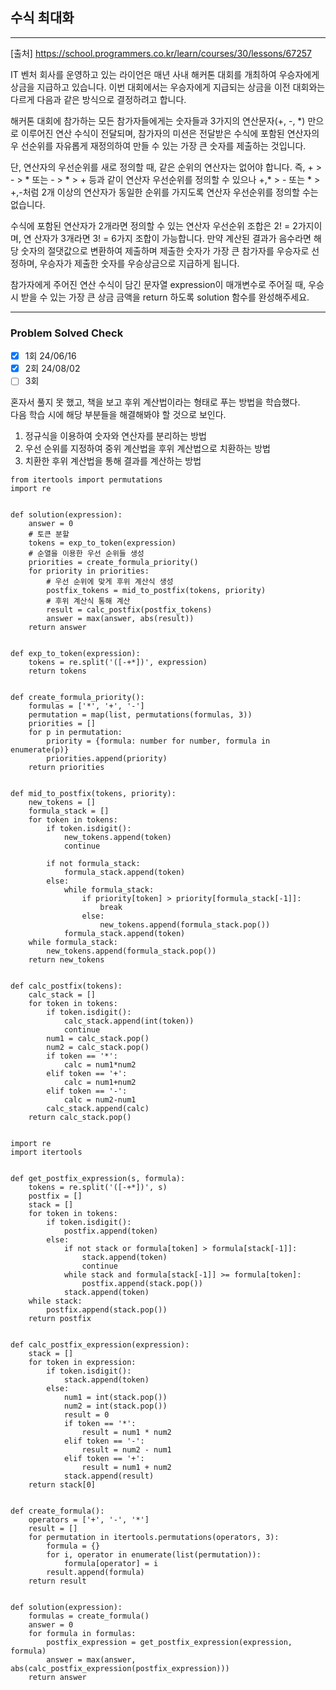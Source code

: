 ## 수식 최대화

---

[출처] https://school.programmers.co.kr/learn/courses/30/lessons/67257

IT 벤처 회사를 운영하고 있는 라이언은 매년 사내 해커톤 대회를 개최하여 우승자에게 상금을 지급하고 있습니다.
이번 대회에서는 우승자에게 지급되는 상금을 이전 대회와는 다르게 다음과 같은 방식으로 결정하려고 합니다.

해커톤 대회에 참가하는 모든 참가자들에게는 숫자들과 3가지의 연산문자(+, -, *) 만으로 
이루어진 연산 수식이 전달되며, 참가자의 미션은 전달받은 수식에 포함된 연산자의 우
선순위를 자유롭게 재정의하여 만들 수 있는 가장 큰 숫자를 제출하는 것입니다.

단, 연산자의 우선순위를 새로 정의할 때, 같은 순위의 연산자는 없어야 합니다. 
즉, + > - > * 또는 - > * > + 등과 같이 연산자 우선순위를 정의할 수 있으나 
+,* > - 또는 * > +,-처럼 2개 이상의 연산자가 동일한 순위를 가지도록 연산자 우선순위를 정의할 수는 없습니다. 

수식에 포함된 연산자가 2개라면 정의할 수 있는 연산자 우선순위 조합은 2! = 2가지이며, 연
산자가 3개라면 3! = 6가지 조합이 가능합니다.
만약 계산된 결과가 음수라면 해당 숫자의 절댓값으로 변환하여 제출하며 
제출한 숫자가 가장 큰 참가자를 우승자로 선정하며, 우승자가 제출한 숫자를 우승상금으로 지급하게 됩니다.

참가자에게 주어진 연산 수식이 담긴 문자열 expression이 매개변수로 주어질 때, 
우승 시 받을 수 있는 가장 큰 상금 금액을 return 하도록 solution 함수를 완성해주세요.

---
### Problem Solved Check
- [X] 1회 24/06/16
- [X] 2회 24/08/02
- [ ] 3회

혼자서 풀지 못 했고, 책을 보고 후위 계산법이라는 형태로 푸는 방법을 학습했다.  
다음 학습 시에 해당 부분들을 해결해봐야 할 것으로 보인다.

1. 정규식을 이용하여 숫자와 연산자를 분리하는 방법
2. 우선 순위를 지정하여 중위 계산법을 후위 계산법으로 치환하는 방법
3. 치환한 후위 계산법을 통해 결과를 계산하는 방법

~~~
from itertools import permutations
import re


def solution(expression):
    answer = 0
    # 토큰 분할
    tokens = exp_to_token(expression)
    # 순열을 이용한 우선 순위들 생성
    priorities = create_formula_priority()
    for priority in priorities:
        # 우선 순위에 맞게 후위 계산식 생성
        postfix_tokens = mid_to_postfix(tokens, priority)
        # 후위 계산식 통해 계산
        result = calc_postfix(postfix_tokens)
        answer = max(answer, abs(result))
    return answer


def exp_to_token(expression):
    tokens = re.split('([-+*])', expression)
    return tokens


def create_formula_priority():
    formulas = ['*', '+', '-']
    permutation = map(list, permutations(formulas, 3))
    priorities = []
    for p in permutation:
        priority = {formula: number for number, formula in enumerate(p)}
        priorities.append(priority)
    return priorities


def mid_to_postfix(tokens, priority):
    new_tokens = []
    formula_stack = []
    for token in tokens:
        if token.isdigit():
            new_tokens.append(token)
            continue

        if not formula_stack:
            formula_stack.append(token)
        else:
            while formula_stack:
                if priority[token] > priority[formula_stack[-1]]:
                    break
                else:
                    new_tokens.append(formula_stack.pop())
            formula_stack.append(token)
    while formula_stack:
        new_tokens.append(formula_stack.pop())
    return new_tokens


def calc_postfix(tokens):
    calc_stack = []
    for token in tokens:
        if token.isdigit():
            calc_stack.append(int(token))
            continue
        num1 = calc_stack.pop()
        num2 = calc_stack.pop()
        if token == '*':
            calc = num1*num2
        elif token == '+':
            calc = num1+num2
        elif token == '-':
            calc = num2-num1
        calc_stack.append(calc)
    return calc_stack.pop()
    
~~~
~~~
import re
import itertools


def get_postfix_expression(s, formula):
    tokens = re.split('([-+*])', s)
    postfix = []
    stack = []
    for token in tokens:
        if token.isdigit():
            postfix.append(token)
        else:
            if not stack or formula[token] > formula[stack[-1]]:
                stack.append(token)
                continue
            while stack and formula[stack[-1]] >= formula[token]:
                postfix.append(stack.pop())
            stack.append(token)
    while stack:
        postfix.append(stack.pop())
    return postfix


def calc_postfix_expression(expression):
    stack = []
    for token in expression:
        if token.isdigit():
            stack.append(token)
        else:
            num1 = int(stack.pop())
            num2 = int(stack.pop())
            result = 0
            if token == '*':
                result = num1 * num2
            elif token == '-':
                result = num2 - num1
            elif token == '+':
                result = num1 + num2
            stack.append(result)
    return stack[0]


def create_formula():
    operators = ['+', '-', '*']
    result = []
    for permutation in itertools.permutations(operators, 3):
        formula = {}
        for i, operator in enumerate(list(permutation)):
            formula[operator] = i
        result.append(formula)
    return result


def solution(expression):
    formulas = create_formula()
    answer = 0
    for formula in formulas:
        postfix_expression = get_postfix_expression(expression, formula)
        answer = max(answer, abs(calc_postfix_expression(postfix_expression)))
    return answer
    
~~~
